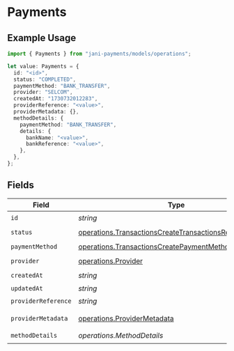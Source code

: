 # Payments

## Example Usage

```typescript
import { Payments } from "jani-payments/models/operations";

let value: Payments = {
  id: "<id>",
  status: "COMPLETED",
  paymentMethod: "BANK_TRANSFER",
  provider: "SELCOM",
  createdAt: "1730732012283",
  providerReference: "<value>",
  providerMetadata: {},
  methodDetails: {
    paymentMethod: "BANK_TRANSFER",
    details: {
      bankName: "<value>",
      bankReference: "<value>",
    },
  },
};
```

## Fields

| Field                                                                                                                              | Type                                                                                                                               | Required                                                                                                                           | Description                                                                                                                        |
| ---------------------------------------------------------------------------------------------------------------------------------- | ---------------------------------------------------------------------------------------------------------------------------------- | ---------------------------------------------------------------------------------------------------------------------------------- | ---------------------------------------------------------------------------------------------------------------------------------- |
| `id`                                                                                                                               | *string*                                                                                                                           | :heavy_check_mark:                                                                                                                 | N/A                                                                                                                                |
| `status`                                                                                                                           | [operations.TransactionsCreateTransactionsResponseStatus](../../models/operations/transactionscreatetransactionsresponsestatus.md) | :heavy_check_mark:                                                                                                                 | N/A                                                                                                                                |
| `paymentMethod`                                                                                                                    | [operations.TransactionsCreatePaymentMethod](../../models/operations/transactionscreatepaymentmethod.md)                           | :heavy_check_mark:                                                                                                                 | N/A                                                                                                                                |
| `provider`                                                                                                                         | [operations.Provider](../../models/operations/provider.md)                                                                         | :heavy_check_mark:                                                                                                                 | N/A                                                                                                                                |
| `createdAt`                                                                                                                        | *string*                                                                                                                           | :heavy_check_mark:                                                                                                                 | N/A                                                                                                                                |
| `updatedAt`                                                                                                                        | *string*                                                                                                                           | :heavy_minus_sign:                                                                                                                 | N/A                                                                                                                                |
| `providerReference`                                                                                                                | *string*                                                                                                                           | :heavy_check_mark:                                                                                                                 | N/A                                                                                                                                |
| `providerMetadata`                                                                                                                 | [operations.ProviderMetadata](../../models/operations/providermetadata.md)                                                         | :heavy_check_mark:                                                                                                                 | Any valid JSON value                                                                                                               |
| `methodDetails`                                                                                                                    | *operations.MethodDetails*                                                                                                         | :heavy_check_mark:                                                                                                                 | N/A                                                                                                                                |